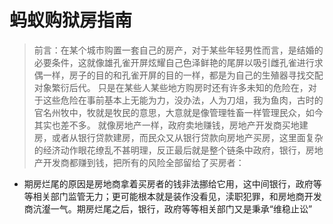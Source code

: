 # 蚂蚁购狱房指南

> 前言：在某个城市购置一套自己的房产，对于某些年轻男性而言，是结婚的必要条件，这就像雄孔雀开屏炫耀自己色泽鲜艳的尾屏以吸引雌孔雀进行求偶一样，房子的目的和孔雀开屏的目的一样，都是为自己的生殖器寻找交配对象繁衍后代。
> 只是在某些人某些地方购房时还有许多未知的危险在，对于这些危险在事前基本上无能为力，没办法，人为刀俎，我为鱼肉，古时的官名州牧中，牧就是牧民的意思，大意就是像管理牲畜一样管理民众，如今其实也差不多。
> 就像房地产一样，政府卖地赚钱，房地产开发商买地建房，或者从银行贷款建房，而民众又从银行贷款向房地产买房，这里面复杂的经济动作眼花缭乱不甚明理，反正最后就是整个链条中政府，银行，房地产开发商都赚到钱，把所有的风险全部留给了买房者：

 - 期房烂尾的原因是房地商拿着买房者的钱非法挪给它用，这中间银行，政府等等相关部门监管无力；更可能根本就是装作没看见，渎职犯罪，和房地商开发商沆瀣一气。期房烂尾之后，银行，政府等等相关部门又是秉承“维稳止讼”
<!--stackedit_data:
eyJoaXN0b3J5IjpbMjExMzYxNDE2MywtMTMwMjM0MTEzOSwtOT
UzOTU0LDEzOTA4MDQ3OCwtMTQ3NTg4MDMxNSw2NTA3NjcwNSwt
MTMyMzg3MjQzMiwtMjM2NjczMjQ4LC0yNDUwODEzNTEsLTE1Nz
Y4Njk4MDIsNTkyMTE0OTI2LC0xMzU2MjYxMzA1LDI2MTQ3MzIz
OSwxMTYwMjg5OTkzLDg1Njg5NDI2OSwyMTM1MDI1MDYzLDE4NT
U1NTIwNjBdfQ==
-->